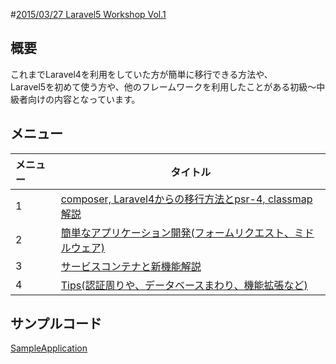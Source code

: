 #[2015/03/27 Laravel5 Workshop Vol.1](https://laravel.doorkeeper.jp/events/21695)

## 概要
これまでLaravel4を利用をしていた方が簡単に移行できる方法や、  
Laravel5を初めて使う方や、他のフレームワークを利用したことがある初級〜中級者向けの内容となっています。

## メニュー
| メニュー | タイトル |
|:-----------|------------|
| 1 | [composer, Laravel4からの移行方法とpsr-4, classmap解説](https://github.com/ytake/LaravelWorkShop/blob/master/vol.1/migrate.md) |
| 2 | [簡単なアプリケーション開発(フォームリクエスト、ミドルウェア)](https://github.com/ytake/LaravelWorkShop/blob/master/vol.1/tutorial.md) |
| 3 | [サービスコンテナと新機能解説](https://github.com/ytake/LaravelWorkShop/blob/master/vol.1/architecture.md) |
| 4 | [Tips(認証周りや、データベースまわり、機能拡張など)](https://github.com/ytake/LaravelWorkShop/blob/master/vol.1/practice.md) |

## サンプルコード
[SampleApplication](https://github.com/ytake/LaravelWorkShop/tree/master/vol.1/sampleApp)
